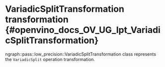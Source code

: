 # VariadicSplitTransformation transformation {#openvino_docs_OV_UG_lpt_VariadicSplitTransformation}

ngraph::pass::low_precision::VariadicSplitTransformation class represents the `VariadicSplit` operation transformation.

